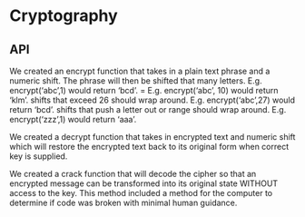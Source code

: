 # Cryptography

## API
We created an encrypt function that takes in a plain text phrase and a numeric shift. The phrase will then be shifted that many letters.
E.g. encrypt(‘abc’,1) would return ‘bcd’. = E.g. encrypt(‘abc’, 10) would return ‘klm’.
shifts that exceed 26 should wrap around.
E.g. encrypt(‘abc’,27) would return ‘bcd’.
shifts that push a letter out or range should wrap around.
E.g. encrypt(‘zzz’,1) would return ‘aaa’.

We created a decrypt function that takes in encrypted text and numeric shift which will restore the encrypted text back to its original form when correct key is supplied.

We created a crack function that will decode the cipher so that an encrypted message can be transformed into its original state WITHOUT access to the key. This method included a method for the computer to determine if code was broken with minimal human guidance.